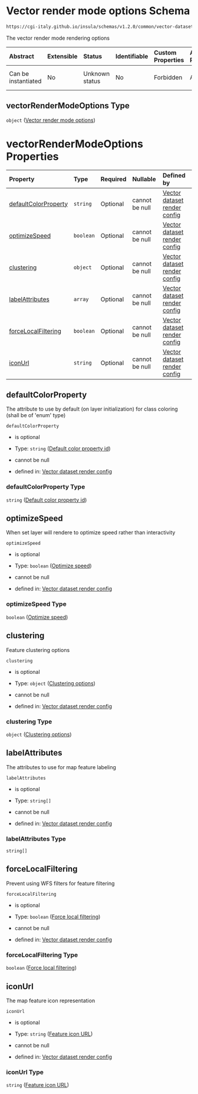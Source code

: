 # Vector render mode options Schema

```txt
https://cgi-italy.github.io/insula/schemas/v1.2.0/common/vector-dataset-render-config.schema.json#/$defs/vectorRenderModeOptions
```

The vector render mode rendering options

| Abstract            | Extensible | Status         | Identifiable | Custom Properties | Additional Properties | Access Restrictions | Defined In                                                                                                                   |
| :------------------ | :--------- | :------------- | :----------- | :---------------- | :-------------------- | :------------------ | :--------------------------------------------------------------------------------------------------------------------------- |
| Can be instantiated | No         | Unknown status | No           | Forbidden         | Allowed               | none                | [vector-dataset-render-config.schema.json\*](schemas/common/vector-dataset-render-config.schema.json) |

## vectorRenderModeOptions Type

`object` ([Vector render mode options](vector-dataset-render-config-defs-vector-render-mode-options.md))

# vectorRenderModeOptions Properties

| Property                                      | Type      | Required | Nullable       | Defined by                                                                                                                                                                                                                                                                                              |
| :-------------------------------------------- | :-------- | :------- | :------------- | :------------------------------------------------------------------------------------------------------------------------------------------------------------------------------------------------------------------------------------------------------------------------------------------------------ |
| [defaultColorProperty](#defaultcolorproperty) | `string`  | Optional | cannot be null | [Vector dataset render config](vector-dataset-render-config-defs-vector-render-mode-options-properties-default-color-property-id.md) |
| [optimizeSpeed](#optimizespeed)               | `boolean` | Optional | cannot be null | [Vector dataset render config](vector-dataset-render-config-defs-vector-render-mode-options-properties-optimize-speed.md)                   |
| [clustering](#clustering)                     | `object`  | Optional | cannot be null | [Vector dataset render config](vector-dataset-render-config-defs-vector-render-mode-options-properties-clustering-options.md)                  |
| [labelAttributes](#labelattributes)           | `array`   | Optional | cannot be null | [Vector dataset render config](vector-dataset-render-config-defs-vector-render-mode-options-properties-label-attributes.md)               |
| [forceLocalFiltering](#forcelocalfiltering)   | `boolean` | Optional | cannot be null | [Vector dataset render config](vector-dataset-render-config-defs-vector-render-mode-options-properties-force-local-filtering.md)      |
| [iconUrl](#iconurl)                           | `string`  | Optional | cannot be null | [Vector dataset render config](vector-dataset-render-config-defs-vector-render-mode-options-properties-feature-icon-url.md)                       |

## defaultColorProperty

The attribute to use by default (on layer initialization) for class coloring (shall be of 'enum' type)

`defaultColorProperty`

* is optional

* Type: `string` ([Default color property id](vector-dataset-render-config-defs-vector-render-mode-options-properties-default-color-property-id.md))

* cannot be null

* defined in: [Vector dataset render config](vector-dataset-render-config-defs-vector-render-mode-options-properties-default-color-property-id.md)

### defaultColorProperty Type

`string` ([Default color property id](vector-dataset-render-config-defs-vector-render-mode-options-properties-default-color-property-id.md))

## optimizeSpeed

When set layer will rendere to optimize speed rather than interactivity

`optimizeSpeed`

* is optional

* Type: `boolean` ([Optimize speed](vector-dataset-render-config-defs-vector-render-mode-options-properties-optimize-speed.md))

* cannot be null

* defined in: [Vector dataset render config](vector-dataset-render-config-defs-vector-render-mode-options-properties-optimize-speed.md)

### optimizeSpeed Type

`boolean` ([Optimize speed](vector-dataset-render-config-defs-vector-render-mode-options-properties-optimize-speed.md))

## clustering

Feature clustering options

`clustering`

* is optional

* Type: `object` ([Clustering options](vector-dataset-render-config-defs-vector-render-mode-options-properties-clustering-options.md))

* cannot be null

* defined in: [Vector dataset render config](vector-dataset-render-config-defs-vector-render-mode-options-properties-clustering-options.md)

### clustering Type

`object` ([Clustering options](vector-dataset-render-config-defs-vector-render-mode-options-properties-clustering-options.md))

## labelAttributes

The attributes to use for map feature labeling

`labelAttributes`

* is optional

* Type: `string[]`

* cannot be null

* defined in: [Vector dataset render config](vector-dataset-render-config-defs-vector-render-mode-options-properties-label-attributes.md)

### labelAttributes Type

`string[]`

## forceLocalFiltering

Prevent using WFS filters for feature filtering

`forceLocalFiltering`

* is optional

* Type: `boolean` ([Force local filtering](vector-dataset-render-config-defs-vector-render-mode-options-properties-force-local-filtering.md))

* cannot be null

* defined in: [Vector dataset render config](vector-dataset-render-config-defs-vector-render-mode-options-properties-force-local-filtering.md)

### forceLocalFiltering Type

`boolean` ([Force local filtering](vector-dataset-render-config-defs-vector-render-mode-options-properties-force-local-filtering.md))

## iconUrl

The map feature icon representation

`iconUrl`

* is optional

* Type: `string` ([Feature icon URL](vector-dataset-render-config-defs-vector-render-mode-options-properties-feature-icon-url.md))

* cannot be null

* defined in: [Vector dataset render config](vector-dataset-render-config-defs-vector-render-mode-options-properties-feature-icon-url.md)

### iconUrl Type

`string` ([Feature icon URL](vector-dataset-render-config-defs-vector-render-mode-options-properties-feature-icon-url.md))
